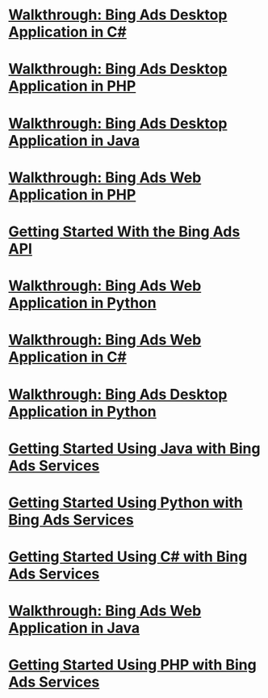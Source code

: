 # [Walkthrough: Bing Ads Desktop Application in C#](get-started/walkthrough--bing-ads-desktop-application-in-csharp.md)
# [Walkthrough: Bing Ads Desktop Application in PHP](get-started/walkthrough--bing-ads-desktop-application-in-php.md)
# [Walkthrough: Bing Ads Desktop Application in Java](get-started/walkthrough--bing-ads-desktop-application-in-java.md)
# [Walkthrough: Bing Ads Web Application in PHP](get-started/walkthrough--bing-ads-web-application-in-php.md)
# [Getting Started With the Bing Ads API](get-started/getting-started-with-the-bing-ads-api.md)
# [Walkthrough: Bing Ads Web Application in Python](get-started/walkthrough--bing-ads-web-application-in-python.md)
# [Walkthrough: Bing Ads Web Application in C#](get-started/walkthrough--bing-ads-web-application-in-csharp.md)
# [Walkthrough: Bing Ads Desktop Application in Python](get-started/walkthrough--bing-ads-desktop-application-in-python.md)
# [Getting Started Using Java with Bing Ads Services](get-started/getting-started-using-java-with-bing-ads-services.md)
# [Getting Started Using Python with Bing Ads Services](get-started/getting-started-using-python-with-bing-ads-services.md)
# [Getting Started Using C# with Bing Ads Services](get-started/getting-started-using-csharp-with-bing-ads-services.md)
# [Walkthrough: Bing Ads Web Application in Java](get-started/walkthrough--bing-ads-web-application-in-java.md)
# [Getting Started Using PHP with Bing Ads Services](get-started/getting-started-using-php-with-bing-ads-services.md)
